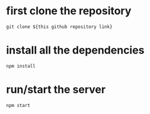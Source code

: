 # first clone the repository

`git clone ${this github repository link}`

# install all the dependencies

`npm install`

# run/start the server

`npm start`
